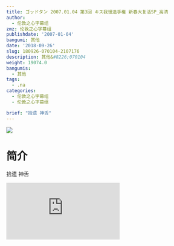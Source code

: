 ```yaml
---
title: ゴッドタン 2007.01.04 第3回 キス我慢选手権 新春大复活SP_高清
author:
  - 伦敦之心字幕组
zmz: 伦敦之心字幕组
publishdate: '2007-01-04'
bangumi: 其他
date: '2018-09-26'
slug: 180926-070104-2107176
description: 其他&#8226;070104
weight: 19074.0
bangumis:
  - 其他
tags:
  - .na
categories:
  - 伦敦之心字幕组
  - 伦敦之心字幕组

brief: "拾遗 神舌"
---
```

![](https://i.imgur.com/ulc7nb8.jpg)
# 简介  
拾遗 神舌  
<div class ="resp-container">
<iframe class="testiframe" src="https://www.onln.cn/videoAd/videoAd.html?id=2107176&channelId=559535&code=df0d77fd1115d0f9ff0a137053814e8c" frameborder=0 allowfullscreen="true" ></iframe>
</div>

